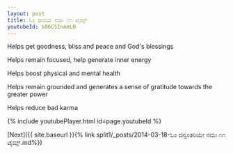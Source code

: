```yaml
---
layout: post
title: ಓಂ ಧಾರಯ ನಮಃ ೧೧ ಟೈಮ್ಸ್
youtubeId: sO6CS1nnmL0
---
```

 
 
Helps get goodness, bliss and peace and God's blessings
 
Helps remain focused, help generate inner energy 
 
Helps boost physical and mental health 
 
Helps remain grounded and generates a sense of gratitude towards the greater power 
 
Helps reduce bad karma
 
 
 
 


{% include youtubePlayer.html id=page.youtubeId %}
 
[Next]({{ site.baseurl }}{% link  split1/_posts/2014-03-18-ಓಂ ದನ್ವಂತರಿಯೇ ನಮಃ ೧೧ ಟೈಮ್ಸ್.md%})
 
